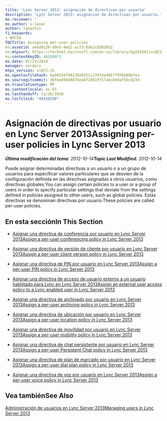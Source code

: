 ```yaml
---
title: 'Lync Server 2013: asignación de directivas por usuario'
description: 'Lync Server 2013: asignación de directivas por usuario.'
ms.reviewer: ''
ms.author: v-lanac
author: lanachin
f1.keywords:
- NOCSH
TOCTitle: Assigning per-user policies
ms:assetid: a4ed0120-d9e5-4eb2-acfd-8de2cb503652
ms:mtpsurl: https://technet.microsoft.com/en-us/library/Gg182561(v=OCS.15)
ms:contentKeyID: 48184971
ms.date: 07/23/2014
manager: serdars
mtps_version: v=OCS.15
ms.openlocfilehash: 6a99156f9413926251c27dfee40677976b80b7ea
ms.sourcegitcommit: 36fee89bb887bea4f18b19f17a8c69daf5bc423d
ms.translationtype: MT
ms.contentlocale: es-ES
ms.lasthandoff: 11/26/2020
ms.locfileid: "49438298"
---
```

# <a name="assigning-per-user-policies-in-lync-server-2013"></a><span data-ttu-id="3d3ab-103">Asignación de directivas por usuario en Lync Server 2013</span><span class="sxs-lookup"><span data-stu-id="3d3ab-103">Assigning per-user policies in Lync Server 2013</span></span>

<div data-xmlns="http://www.w3.org/1999/xhtml">

<div class="topic" data-xmlns="http://www.w3.org/1999/xhtml" data-msxsl="urn:schemas-microsoft-com:xslt" data-cs="https://msdn.microsoft.com/">

<div data-asp="https://msdn2.microsoft.com/asp">



</div>

<div id="mainSection">

<div id="mainBody"><span data-ttu-id="3d3ab-104">

<span> </span></span><span class="sxs-lookup"><span data-stu-id="3d3ab-104">

<span> </span></span></span>

<span data-ttu-id="3d3ab-105">_**Última modificación del tema:** 2012-10-14_</span><span class="sxs-lookup"><span data-stu-id="3d3ab-105">_**Topic Last Modified:** 2012-10-14_</span></span>

<span data-ttu-id="3d3ab-106">Puede asignar determinadas directivas a un usuario o a un grupo de usuarios para especificar valores particulares que se desvíen de la configuración definida en las directivas asignadas a otros usuarios, como directivas globales.</span><span class="sxs-lookup"><span data-stu-id="3d3ab-106">You can assign certain policies to a user or a group of users in order to specify particular settings that deviate from the settings defined in policies assigned to other users, such as global policies.</span></span> <span data-ttu-id="3d3ab-107">Estas directivas se denominan directivas por usuario.</span><span class="sxs-lookup"><span data-stu-id="3d3ab-107">These policies are called per-user policies.</span></span>

<div>

## <a name="in-this-section"></a><span data-ttu-id="3d3ab-108">En esta sección</span><span class="sxs-lookup"><span data-stu-id="3d3ab-108">In This Section</span></span>

  - [<span data-ttu-id="3d3ab-109">Asignar una directiva de conferencia por usuario en Lync Server 2013</span><span class="sxs-lookup"><span data-stu-id="3d3ab-109">Assign a per-user conferencing policy in Lync Server 2013</span></span>](lync-server-2013-assign-a-per-user-conferencing-policy.md)

  - [<span data-ttu-id="3d3ab-110">Asignar una directiva de versión de cliente por usuario en Lync Server 2013</span><span class="sxs-lookup"><span data-stu-id="3d3ab-110">Assign a per-user client version policy in Lync Server 2013</span></span>](lync-server-2013-assign-a-per-user-client-version-policy.md)

  - [<span data-ttu-id="3d3ab-111">Asignar una directiva de PIN por usuario en Lync Server 2013</span><span class="sxs-lookup"><span data-stu-id="3d3ab-111">Assign a per-user PIN policy in Lync Server 2013</span></span>](lync-server-2013-assign-a-per-user-pin-policy.md)

  - [<span data-ttu-id="3d3ab-112">Asignar una directiva de acceso de usuario externo a un usuario habilitado para Lync en Lync Server 2013</span><span class="sxs-lookup"><span data-stu-id="3d3ab-112">Assign an external user access policy to a Lync enabled user in Lync Server 2013</span></span>](lync-server-2013-assign-an-external-user-access-policy-to-a-lync-enabled-user.md)

  - [<span data-ttu-id="3d3ab-113">Asignar una directiva de archivado por usuario en Lync Server 2013</span><span class="sxs-lookup"><span data-stu-id="3d3ab-113">Assign a per-user archiving policy in Lync Server 2013</span></span>](lync-server-2013-assign-a-per-user-archiving-policy.md)

  - [<span data-ttu-id="3d3ab-114">Asignar una directiva de ubicación por usuario en Lync Server 2013</span><span class="sxs-lookup"><span data-stu-id="3d3ab-114">Assign a per-user location policy in Lync Server 2013</span></span>](lync-server-2013-assign-a-per-user-location-policy.md)

  - [<span data-ttu-id="3d3ab-115">Asignar una directiva de movilidad por usuario en Lync Server 2013</span><span class="sxs-lookup"><span data-stu-id="3d3ab-115">Assign a per-user mobility policy in Lync Server 2013</span></span>](lync-server-2013-assign-a-per-user-mobility-policy.md)

  - [<span data-ttu-id="3d3ab-116">Asignar una directiva de chat persistente por usuario en Lync Server 2013</span><span class="sxs-lookup"><span data-stu-id="3d3ab-116">Assign a per-user Persistent Chat policy in Lync Server 2013</span></span>](lync-server-2013-assign-a-per-user-persistent-chat-policy.md)

  - [<span data-ttu-id="3d3ab-117">Asignar una directiva de plan de marcado por usuario en Lync Server 2013</span><span class="sxs-lookup"><span data-stu-id="3d3ab-117">Assign a per-user dial plan policy in Lync Server 2013</span></span>](lync-server-2013-assign-a-per-user-dial-plan-policy.md)

  - [<span data-ttu-id="3d3ab-118">Asignar una directiva de voz por usuario en Lync Server 2013</span><span class="sxs-lookup"><span data-stu-id="3d3ab-118">Assign a per-user voice policy in Lync Server 2013</span></span>](lync-server-2013-assign-a-per-user-voice-policy.md)

</div>

<div>

## <a name="see-also"></a><span data-ttu-id="3d3ab-119">Vea también</span><span class="sxs-lookup"><span data-stu-id="3d3ab-119">See Also</span></span>


[<span data-ttu-id="3d3ab-120">Administración de usuarios en Lync Server 2013</span><span class="sxs-lookup"><span data-stu-id="3d3ab-120">Managing users in Lync Server 2013</span></span>](lync-server-2013-managing-users-in-lync-server.md)  
  

<span data-ttu-id="3d3ab-121"></div>

</div>

<span> </span>

</div>

</div>

</span><span class="sxs-lookup"><span data-stu-id="3d3ab-121"></div>

</div>

<span> </span>

</div>

</div>

</span></span></div>

